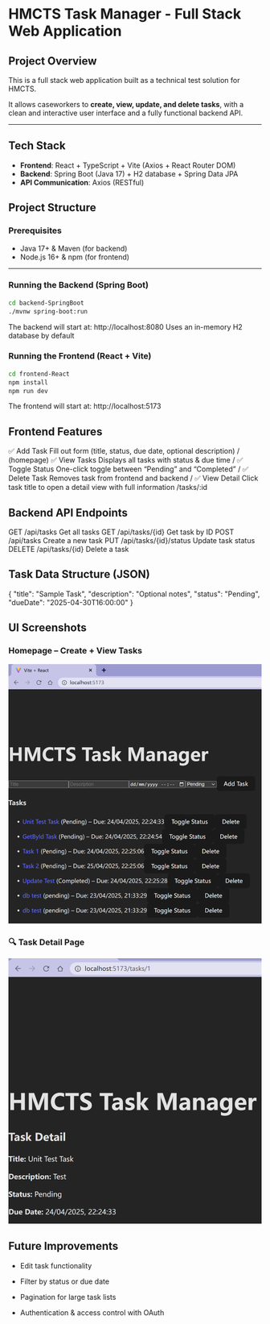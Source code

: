 # HMCTS Task Manager - Full Stack Web Application

## Project Overview

This is a full stack web application built as a technical test solution for HMCTS.

It allows caseworkers to **create, view, update, and delete tasks**, with a clean and interactive user interface and a fully functional backend API.

---

## Tech Stack

- **Frontend**: React + TypeScript + Vite (Axios + React Router DOM)
- **Backend**: Spring Boot (Java 17) + H2 database + Spring Data JPA
- **API Communication**: Axios (RESTful)

## Project Structure

### Prerequisites

- Java 17+ & Maven (for backend)
- Node.js 16+ & npm (for frontend)

---

### Running the Backend (Spring Boot)

```bash
cd backend-SpringBoot
./mvnw spring-boot:run
```

The backend will start at: http://localhost:8080
Uses an in-memory H2 database by default

### Running the Frontend (React + Vite)

```bash
cd frontend-React
npm install
npm run dev
```

The frontend will start at: http://localhost:5173

## Frontend Features

✅ Add Task Fill out form (title, status, due date, optional description) / (homepage)
✅ View Tasks Displays all tasks with status & due time /
✅ Toggle Status One-click toggle between “Pending” and “Completed” /
✅ Delete Task Removes task from frontend and backend /
✅ View Detail Click task title to open a detail view with full information /tasks/:id

## Backend API Endpoints

GET /api/tasks Get all tasks
GET /api/tasks/{id} Get task by ID
POST /api/tasks Create a new task
PUT /api/tasks/{id}/status Update task status
DELETE /api/tasks/{id} Delete a task

## Task Data Structure (JSON)

{
"title": "Sample Task",
"description": "Optional notes",
"status": "Pending",
"dueDate": "2025-04-30T16:00:00"
}

## UI Screenshots

### Homepage – Create + View Tasks

![Homepage](./screenshots/homepage.png)

### 🔍 Task Detail Page

![Task Detail](./screenshots/task_detail.png)

## Future Improvements

- Edit task functionality

- Filter by status or due date

- Pagination for large task lists

- Authentication & access control with OAuth
